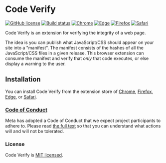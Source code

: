 # Code Verify

[![GitHub license](https://img.shields.io/badge/license-MIT-blue.svg?color=white)](/LICENSE.md) [![Build status](https://img.shields.io/github/actions/workflow/status/facebookincubator/meta-code-verify/tests.js.yml)](https://github.com/facebookincubator/meta-code-verify/actions/workflows/tests.js.yml) [![Chrome](https://img.shields.io/badge/Chrome-yellow?logo=Google%20Chrome&logoColor=white)](https://chrome.google.com/webstore/detail/code-verify/llohflklppcaghdpehpbklhlfebooeog) [![Edge](https://img.shields.io/badge/Edge-blue?logo=Microsoft%20Edge&logoColor=white)](https://microsoftedge.microsoft.com/addons/detail/code-verify/cpndjjealjjagamdecpipjfamiigaknk) [![Firefox](https://img.shields.io/badge/Firefox-orange?logo=Firefox&logoColor=white)](https://addons.mozilla.org/en-US/firefox/addon/code-verify/) [![Safari](https://img.shields.io/badge/Safari-red?logo=Safari&logoColor=white)](https://apps.apple.com/us/app/code-verify/id6475794471)

Code Verify is an extension for verifying the integrity of a web page.

The idea is you can publish what JavaScript/CSS should appear on your site into a "manifest". The manifest consists of the hashes of all the JavaScript/CSS files in a given release. This browser extension can consume the manifest and verify that _only_ that code executes, or else display a warning to the user.

## Installation

You can install Code Verify from the extension store of [Chrome](https://chrome.google.com/webstore/detail/code-verify/llohflklppcaghdpehpbklhlfebooeog), [Firefox](https://addons.mozilla.org/en-US/firefox/addon/code-verify/), [Edge](https://microsoftedge.microsoft.com/addons/detail/code-verify/cpndjjealjjagamdecpipjfamiigaknk), or [Safari](https://apps.apple.com/us/app/code-verify/id6475794471).

### [Code of Conduct](https://code.fb.com/codeofconduct)

Meta has adopted a Code of Conduct that we expect project participants to adhere to. Please read [the full text](https://code.fb.com/codeofconduct) so that you can understand what actions will and will not be tolerated.

### License

Code Verify is [MIT licensed](./LICENSE.md).
